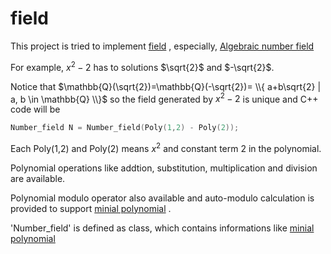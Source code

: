# field

This project is tried to implement 
[field](https://en.wikipedia.org/wiki/Field_(mathematics))
, especially, 
[Algebraic number field](https://en.wikipedia.org/wiki/Algebraic_number_field)

For example, $x^2 - 2$
has to solutions
$\sqrt{2}$ 
 and 
$-\sqrt{2}$.

Notice that $\mathbb{Q}(\sqrt{2})=\mathbb{Q}(-\sqrt{2})= \\{ a+b\sqrt{2} | a, b \in \mathbb{Q} \\}$ so the field generated by $x^2 - 2$ is unique and C++ code will be
```C++
Number_field N = Number_field(Poly(1,2) - Poly(2));
```

Each Poly(1,2) and Poly(2) means 
$x^2$
and
constant term $2$ in the polynomial.

Polynomial operations like addtion, substitution, multiplication and division are available.

Polynomial modulo operator also available and auto-modulo calculation is provided to support 
[minial polynomial](https://en.wikipedia.org/wiki/Minimal_polynomial_(field_theory))
.

'Number_field' is defined as class, which contains informations like 
[minial polynomial](https://en.wikipedia.org/wiki/Minimal_polynomial_(field_theory))
